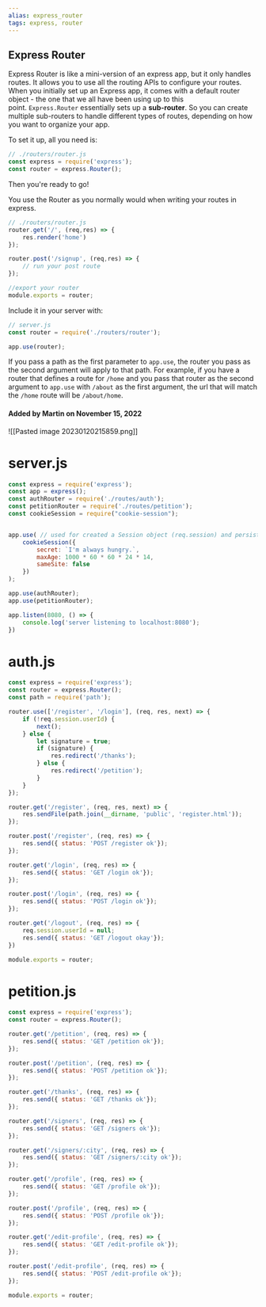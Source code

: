 ```yaml
---
alias: express_router
tags: express, router
---
```

## Express Router

Express Router is like a mini-version of an express app, but it only handles routes. It allows you to use all the routing APIs to configure your routes. When you initially set up an Express app, it comes with a default router object - the one that we all have been using up to this point. `Express.Router` essentially sets up a **sub-router**. So you can create multiple sub-routers to handle different types of routes, depending on how you want to organize your app.

To set it up, all you need is:

```js
// ./routers/router.js
const express = require('express');
const router = express.Router();
```

Then you're ready to go!

You use the Router as you normally would when writing your routes in express.

```js
// ./routers/router.js
router.get('/', (req,res) => {
    res.render('home')
});

router.post('/signup', (req,res) => {
    // run your post route
});

//export your router
module.exports = router;
```

Include it in your server with:

```js
// server.js
const router = require('./routers/router');

app.use(router);
```

If you pass a path as the first parameter to `app.use`, the router you pass as the second argument will apply to that path. For example, if you have a router that defines a route for `/home` and you pass that router as the second argument to `app.use` with `/about` as the first argument, the url that will match the `/home` route will be `/about/home`.

#### Added by **Martin** on November 15, 2022
![[Pasted image 20230120215859.png]]


# server.js

```js
const express = require('express');
const app = express();
const authRouter = require('./routes/auth');
const petitionRouter = require('./routes/petition');
const cookieSession = require("cookie-session");


app.use( // used for created a Session object (req.session) and persist this object
    cookieSession({
        secret: `I'm always hungry.`,
        maxAge: 1000 * 60 * 60 * 24 * 14,
        sameSite: false
    })
);

app.use(authRouter);
app.use(petitionRouter);

app.listen(8080, () => {
    console.log('server listening to localhost:8080');
})
```

# auth.js

```js
const express = require('express');
const router = express.Router();
const path = require('path');

router.use(['/register', '/login'], (req, res, next) => {
    if (!req.session.userId) {
        next();
    } else {
        let signature = true;
        if (signature) {
            res.redirect('/thanks');
        } else {
            res.redirect('/petition');
        }
    }
});

router.get('/register', (req, res, next) => {
    res.sendFile(path.join(__dirname, 'public', 'register.html'));
});

router.post('/register', (req, res) => {
    res.send({ status: 'POST /register ok'});
});

router.get('/login', (req, res) => {
    res.send({ status: 'GET /login ok'});
});

router.post('/login', (req, res) => {
    res.send({ status: 'POST /login ok'});
});

router.get('/logout', (req, res) => {
    req.session.userId = null;
    res.send({ status: 'GET /logout okay'});
})

module.exports = router;
```

# petition.js

```js
const express = require('express');
const router = express.Router();

router.get('/petition', (req, res) => {
    res.send({ status: 'GET /petition ok'});
});

router.post('/petition', (req, res) => {
    res.send({ status: 'POST /petition ok'});
});

router.get('/thanks', (req, res) => {
    res.send({ status: 'GET /thanks ok'});
});

router.get('/signers', (req, res) => {
    res.send({ status: 'GET /signers ok'});
});

router.get('/signers/:city', (req, res) => {
    res.send({ status: 'GET /signers/:city ok'});
});

router.get('/profile', (req, res) => {
    res.send({ status: 'GET /profile ok'});
});

router.post('/profile', (req, res) => {
    res.send({ status: 'POST /profile ok'});
});

router.get('/edit-profile', (req, res) => {
    res.send({ status: 'GET /edit-profile ok'});
});

router.post('/edit-profile', (req, res) => {
    res.send({ status: 'POST /edit-profile ok'});
});

module.exports = router;
```